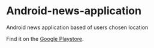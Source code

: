 # Android-news-application
Android news application based of users chosen location

Find it on the [Google Playstore](https://play.google.com/store/apps/details?id=com.dylanseery.project_final).
